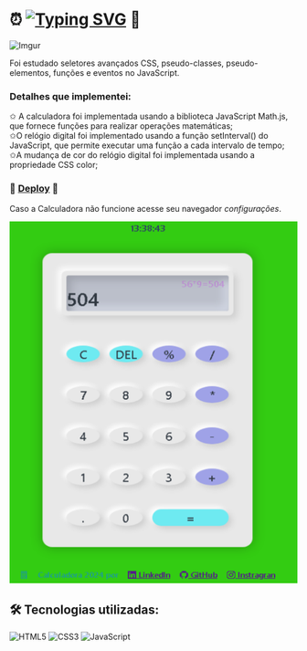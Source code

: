 # ⏰ [![Typing SVG](https://readme-typing-svg.demolab.com?font=Fira+Code&size=25&pause=1000&center=falso&vCenter=falso&repeat=verdadeiro&random=falso&width=435&lines=Calculadora+e+Rel%C3%B3gio+Digital)](https://git.io/typing-svg) 📲

![Imgur](https://github.com/MarceloClash/Caculadora2024/blob/main/src/imagens/Sem%20t%C3%ADtulo.png?raw=true)


Foi estudado seletores avançados CSS, pseudo-classes, pseudo-elementos, funções e eventos no JavaScript.

### Detalhes que implementei:

✩ A calculadora foi implementada usando a biblioteca JavaScript Math.js, que fornece funções para realizar operações matemáticas; <br>
✩O relógio digital foi implementado usando a função setInterval() do JavaScript, que permite executar uma função a cada intervalo de tempo; <br>
✩A mudança de cor do relógio digital foi implementada usando a propriedade CSS color;<br>


### 🌌 [Deploy](https://steady-genie-6fe36c.netlify.app/) 🌌

Caso a Calculadora não funcione acesse  seu navegador  _configurações_.

![Imgur](https://github.com/MarceloClash/Caculadora2024/blob/main/src/imagens/calculadora.png?raw=true)

## 🛠 Tecnologias utilizadas:
![HTML5](https://img.shields.io/badge/HTML5-E34F26?style=for-the-badge&logo=html5&logoColor=white)
![CSS3](https://img.shields.io/badge/CSS3-1572B6?style=for-the-badge&logo=css3&logoColor=white)
![JavaScript](https://img.shields.io/badge/JavaScript-F7DF1E?style=for-the-badge&logo=javascript&logoColor=black)
